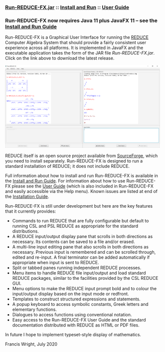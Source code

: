 ### [Run-REDUCE-FX.jar](https://github.com/fjwright/Run-REDUCE-FX/releases/latest/download/Run-REDUCE-FX.jar) :: [Install and Run](InstallAndRun.md) :: [User Guide](UserGuide.html)

### Run-REDUCE-FX now requires Java 11 plus JavaFX 11 &ndash; see the [Install and Run Guide](InstallAndRun.md)

Run-REDUCE-FX is a Graphical User Interface for running the
[REDUCE](https://reduce-algebra.sourceforge.io/) Computer Algebra
System that should provide a fairly consistent user experience across
all platforms.  It is implemented in JavaFX and the executable
application takes the form of the JAR file *Run-REDUCE-FX.jar*.  Click
on the link above to download the latest release.

![Run-REDUCE-FX screen shot](Run-REDUCE-FX.png "Run-REDUCE-FX screen shot")

REDUCE itself is an open source project available from
[SourceForge](https://sourceforge.net/projects/reduce-algebra/), which
you need to install separately.  Run-REDUCE-FX is designed to run a
standard installation of REDUCE; it does not include REDUCE.

Full information about how to install and run Run-REDUCE-FX is
available in the [Install and Run Guide](InstallAndRun.md).  For
information about how to use Run-REDUCE-FX please see the [User
Guide](UserGuide.html) (which is also included in Run-REDUCE-FX and
easily accessible via the Help menu).  Known issues are listed at end
of the [Installation Guide](InstallationGuide.md).

Run-REDUCE-FX is still under development but here are the key features
that it currently provides:

* Commands to run REDUCE that are fully configurable but default to
  running CSL and PSL REDUCE as appropriate for the standard
  distributions.
* A REDUCE input/output display pane that scrolls in both directions
  as necessary.  Its contents can be saved to a file and/or erased.
* A multi-line input editing pane that also scrolls in both directions
  as necessary.  Previous input is remembered and can be scrolled
  through, edited and re-input.  A final terminator can be added
  automatically if appropriate when input is sent to REDUCE.
* Split or tabbed panes running independent REDUCE processes.
* Menu items to handle REDUCE file input/output and load standard
  REDUCE packages, similar to the facilities provided by the CSL
  REDUCE GUI.
* Menu options to make the REDUCE input prompt bold and to colour the
  input/output display based on the input mode or redfront.
* Templates to construct structured expressions and statements.
* A popup keyboard to access symbolic constants, Greek letters and
  elementary functions.
* Dialogues to access functions using conventional notation.
* Easy access to the Run-REDUCE-FX User Guide and the standard
  documentation distributed with REDUCE as HTML or PDF files.

In future I hope to implement typeset-style display of mathematics.

Francis Wright, July 2020
